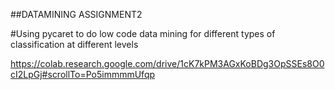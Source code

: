 ##DATAMINING ASSIGNMENT2

#Using pycaret to do low code data mining for different types of classification at different levels

https://colab.research.google.com/drive/1cK7kPM3AGxKoBDg3OpSSEs8O0cI2LpGj#scrollTo=Po5immmmUfqp
